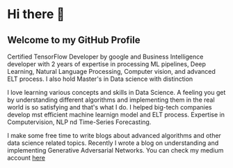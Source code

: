 # Hi there 👋
## Welcome to my GitHub Profile
Certified TensorFlow Developer by google and Business Intelligence developer with 2 years of expertise in processing ML pipelines, Deep Learning, Natural Language Processing, Computer vision, and advanced ELT process. I also hold Master's in Data science with distinction

  I love learning various concepts and skills in Data Science. A feeling you get by understanding different algorithms and implementing them in the real world is so satisfying and that's what I do. I helped big-tech companies develop mst efficient machine learnign model and ELT process. Expertise in Computervision, NLP nd Time-Series Forecasting.

I make some free time to write blogs about advanced algorithms and other data science related topics. Recently I wrote a blog on understanding and implementing Generative Adversarial Networks. You can check my medium account [here](https://nitishkumarpilla.medium.com/)

